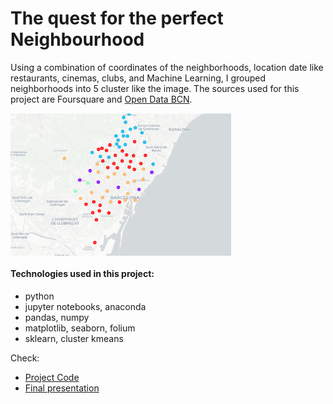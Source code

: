 # The quest for the perfect Neighbourhood

Using a combination of coordinates of the neighborhoods, location date like restaurants, cinemas, clubs, and Machine Learning, I grouped neighborhoods into 5 cluster like the image. The sources used for this project are Foursquare and [Open Data BCN](https://opendata-ajuntament.barcelona.cat/es/).

<img src="./ims/bcn_cluster.PNG" width=70% height=70% align="center"> 

#### Technologies used in this project:
- python
- jupyter notebooks, anaconda
- pandas,  numpy
- matplotlib, seaborn, folium
- sklearn, cluster kmeans

Check:

* [Project Code](https://github.com/HannaLAguilar/The-Battle-of-the-neighborhoods-Barcelona/blob/master/Project%20Code.ipynb)
* [Final presentation](https://github.com/HannaLAguilar/The-Battle-of-the-neighborhoods-Barcelona/blob/master/Presentation_HLA.pdf)

